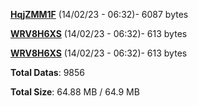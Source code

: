 [**HqjZMM1F**](/data/HqjZMM1F.txt) (14/02/23 - 06:32)- 6087 bytes

[**WRV8H6XS**](/data/WRV8H6XS.txt) (14/02/23 - 06:32)- 613 bytes

[**WRV8H6XS**](/data/WRV8H6XS.txt) (14/02/23 - 06:32)- 613 bytes

**Total Datas**: 9856

**Total Size**: 64.88 MB / 64.9 MB